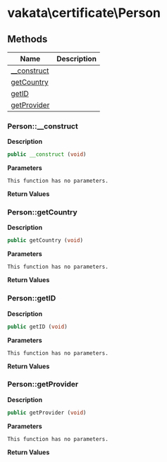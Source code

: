 # vakata\certificate\Person  







## Methods

| Name | Description |
|------|-------------|
|[__construct](#person__construct)||
|[getCountry](#persongetcountry)||
|[getID](#persongetid)||
|[getProvider](#persongetprovider)||




### Person::__construct  

**Description**

```php
public __construct (void)
```

 

 

**Parameters**

`This function has no parameters.`

**Return Values**




### Person::getCountry  

**Description**

```php
public getCountry (void)
```

 

 

**Parameters**

`This function has no parameters.`

**Return Values**




### Person::getID  

**Description**

```php
public getID (void)
```

 

 

**Parameters**

`This function has no parameters.`

**Return Values**




### Person::getProvider  

**Description**

```php
public getProvider (void)
```

 

 

**Parameters**

`This function has no parameters.`

**Return Values**



